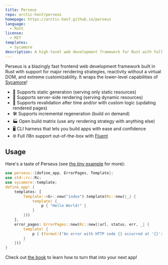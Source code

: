 ```yaml
---
title: Perseus
repo: arctic-hen7/perseus
homepage: https://arctic-hen7.github.io/perseus
language:
  - Rust
license:
  - MIT
templates:
  - Sycamore
description: A high-level web development framework for Rust with full support for server-side rendering and static generation.
---
```


Perseus is a blazingly fast frontend web development framework built in Rust with support for major rendering strategies, reactivity without a virtual DOM, and extreme customizability. It wraps the lower-level capabilities of [Sycamore](https://github.com/sycamore-rs/sycamore)!

-   📕 Supports static generation (serving only static resources)
-   🗼 Supports server-side rendering (serving dynamic resources)
-   🔧 Supports revalidation after time and/or with custom logic (updating rendered pages)
-   🛠️ Supports incremental regeneration (build on demand)
-   🏭 Open build matrix (use any rendering strategy with anything else)
-   🖥️ CLI harness that lets you build apps with ease and confidence
-   🌐 Full i18n support out-of-the-box with [Fluent](https://projectfluent.org)

## Usage

Here's a taste of Perseus (see [the _tiny_ example](https://github.com/arctic-hen7/perseus/tree/main/examples/tiny) for more):

```rust
use perseus::{define_app, ErrorPages, Template};
use std::rc::Rc;
use sycamore::template;
define_app! {
    templates: [
        Template::<G>::new("index").template(Rc::new(|_| {
            template! {
                p { "Hello World!" }
            }
        }))
    ],
    error_pages: ErrorPages::new(Rc::new(|url, status, err, _| {
        template! {
            p { (format!("An error with HTTP code {} occurred at '{}': '{}'.", status, url, err)) }
        }
    }))
}
```

Check out [the book](https://arctic-hen7.github.io/perseus) to learn how to turn that into your next app!
